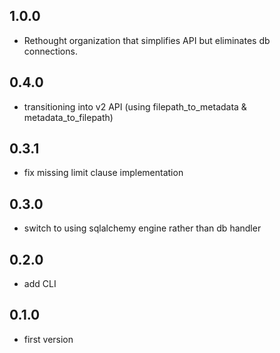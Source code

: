 ## 1.0.0
* Rethought organization that simplifies API but eliminates db connections.

## 0.4.0
* transitioning into v2 API (using filepath_to_metadata & metadata_to_filepath)

## 0.3.1
* fix missing limit clause implementation

## 0.3.0
* switch to using sqlalchemy engine rather than db handler

## 0.2.0
* add CLI

## 0.1.0
* first version
